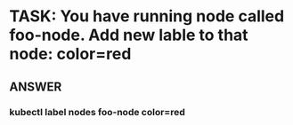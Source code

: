

#   TASK:  You have running node called foo-node. Add new lable to that node:  color=red

## ANSWER

### kubectl label nodes foo-node color=red

